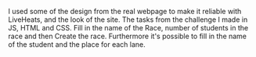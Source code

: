 I used some of the design from the real webpage to make it reliable with LiveHeats, and the look of the site. 
The tasks from the challenge I made in JS, HTML and CSS.
Fill in the name of the Race, number of students in the race and then Create the race.
Furthermore it's possible to fill in the name of the student and the place for each lane. 
